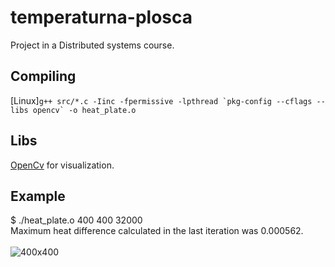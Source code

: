 # temperaturna-plosca
Project in a Distributed systems course.

## Compiling
\[Linux\]```g++ src/*.c -Iinc -fpermissive -lpthread `pkg-config --cflags --libs opencv` -o heat_plate.o```

## Libs
[OpenCv](https://opencv.org/) for visualization.

## Example
$ ./heat_plate.o 400 400 32000<br>
Maximum heat difference calculated in the last iteration was 0.000562.<br><br>
![400x400](https://github.com/matejklemen/temperaturna-plosca/blob/master/img/heat_plate_400_400_32000.png)

